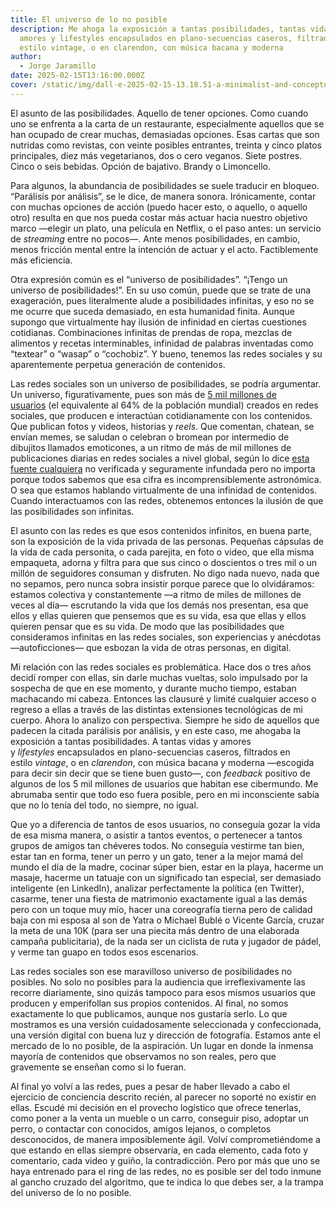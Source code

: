 ```yaml
---
title: El universo de lo no posible
description: Me ahoga la exposición a tantas posibilidades, tantas vidas y
  amores y lifestyles encapsulados en plano-secuencias caseros, filtrados en
  estilo vintage, o en clarendon, con música bacana y moderna
author:
  - Jorge Jaramillo
date: 2025-02-15T13:16:00.000Z
cover: /static/img/dall·e-2025-02-15-13.18.51-a-minimalist-and-conceptual-illustration-representing-the-idea-of-no-possibility.-a-simple-stark-visual-metaphor—perhaps-an-open-door-leading-to-a-.webp
---
```

El asunto de las posibilidades. Aquello de tener opciones. Como cuando uno se enfrenta a la carta de un restaurante, especialmente aquellos que se han ocupado de crear muchas, demasiadas opciones. Esas cartas que son nutridas como revistas, con veinte posibles entrantes, treinta y cinco platos principales, diez más vegetarianos, dos o cero veganos. Siete postres. Cinco o seis bebidas. Opción de bajativo. Brandy o Limoncello.

Para algunos, la abundancia de posibilidades se suele traducir en bloqueo. “Parálisis por análisis”, se le dice, de manera sonora. Irónicamente, contar con muchas opciones de acción (puedo hacer esto, o aquello, o aquello otro) resulta en que nos pueda costar más actuar hacia nuestro objetivo marco —elegir un plato, una película en Netflix, o el paso antes: un servicio de *streaming* entre no pocos—. Ante menos posibilidades, en cambio, menos fricción mental entre la intención de actuar y el acto. Factiblemente más eficiencia.

Otra expresión común es el “universo de posibilidades”. “¡Tengo un universo de posibilidades!”. En su uso común, puede que se trate de una exageración, pues literalmente alude a posibilidades infinitas, y eso no se me ocurre que suceda demasiado, en esta humanidad finita. Aunque supongo que virtualmente hay ilusión de infinidad en ciertas cuestiones cotidianas. Combinaciones infinitas de prendas de ropa, mezclas de alimentos y recetas interminables, infinidad de palabras inventadas como “textear” o “wasap” o “cochobiz”. Y bueno, tenemos las redes sociales y su aparentemente perpetua generación de contenidos.

Las redes sociales son un universo de posibilidades, se podría argumentar. Un universo, figurativamente, pues son más de [5 mil millones de usuarios](https://www.smartinsights.com/social-media-marketing/social-media-strategy/new-global-social-media-research/) (el equivalente al 64% de la población mundial) creados en redes sociales, que producen e interactúan cotidianamente con los contenidos. Que publican fotos y videos, historias y *reels*. Que comentan, chatean, se envían memes, se saludan o celebran o bromean por intermedio de dibujitos llamados emoticones, a un ritmo de más de mil millones de publicaciones diarias en redes sociales a nivel global, según lo dice [esta fuente cualquiera](https://neilpatel.com/blog/wasting-time-social-media/)[](https://neilpatel.com/blog/wasting-time-social-media/) no verificada y seguramente infundada pero no importa porque todos sabemos que esa cifra es incomprensiblemente astronómica. O sea que estamos hablando virtualmente de una infinidad de contenidos. Cuando interactuamos con las redes, obtenemos entonces la ilusión de que las posibilidades son infinitas.

El asunto con las redes es que esos contenidos infinitos, en buena parte, son la exposición de la vida privada de las personas. Pequeñas cápsulas de la vida de cada personita, o cada parejita, en foto o video, que ella misma empaqueta, adorna y filtra para que sus cinco o doscientos o tres mil o un millón de seguidores consuman y disfruten. No digo nada nuevo, nada que no sepamos, pero nunca sobra insistir porque parece que lo olvidáramos: estamos colectiva y constantemente —a ritmo de miles de millones de veces al día— escrutando la vida que los demás nos presentan, esa que ellos y ellas quieren que pensemos que es su vida, esa que ellas y ellos quieren pensar que es su vida. De modo que las posibilidades que consideramos infinitas en las redes sociales, son experiencias y anécdotas —autoficciones— que esbozan la vida de otras personas, en digital.

Mi relación con las redes sociales es problemática. Hace dos o tres años decidí romper con ellas, sin darle muchas vueltas, solo impulsado por la sospecha de que en ese momento, y durante mucho tiempo, estaban machacando mi cabeza. Entonces las clausuré y limité cualquier acceso o regreso a ellas a través de las distintas extensiones tecnológicas de mi cuerpo. Ahora lo analizo con perspectiva. Siempre he sido de aquellos que padecen la citada parálisis por análisis, y en este caso, me ahogaba la exposición a tantas posibilidades. A tantas vidas y amores y *lifestyles* encapsulados en plano-secuencias caseros, filtrados en estilo *vintage*, o en *clarendon*, con música bacana y moderna —escogida para decir sin decir que se tiene buen gusto—, con *feedback* positivo de algunos de los 5 mil millones de usuarios que habitan ese cibermundo. Me abrumaba sentir que todo eso fuera posible, pero en mi inconsciente sabía que no lo tenía del todo, no siempre, no igual.

Que yo a diferencia de tantos de esos usuarios, no conseguía gozar la vida de esa misma manera, o asistir a tantos eventos, o pertenecer a tantos grupos de amigos tan chéveres todos. No conseguía vestirme tan bien, estar tan en forma, tener un perro y un gato, tener a la mejor mamá del mundo el día de la madre, cocinar súper bien, estar en la playa, hacerme un masaje, hacerme un tatuaje con un significado tan especial, ser demasiado inteligente (en LinkedIn), analizar perfectamente la política (en Twitter), casarme, tener una fiesta de matrimonio exactamente igual a las demás pero con un toque muy mío, hacer una coreografía tierna pero de calidad baja con mi esposa al son de Yatra o Michael Bublé o Vicente García, cruzar la meta de una 10K (para ser una piecita más dentro de una elaborada campaña publicitaria), de la nada ser un ciclista de ruta y jugador de pádel, y verme tan guapo en todos esos escenarios.

Las redes sociales son ese maravilloso universo de posibilidades no posibles. No solo no posibles para la audiencia que irreflexivamente las recorre diariamente, sino quizás tampoco para esos mismos usuarios que producen y emperifollan sus propios contenidos. Al final, no somos exactamente lo que publicamos, aunque nos gustaría serlo. Lo que mostramos es una versión cuidadosamente seleccionada y confeccionada, una versión digital con buena luz y dirección de fotografía. Estamos ante el mercado de lo no posible, de la aspiración. Un lugar en donde la inmensa mayoría de contenidos que observamos no son reales, pero que gravemente se enseñan como si lo fueran. 

Al final yo volví a las redes, pues a pesar de haber llevado a cabo el ejercicio de conciencia descrito recién, al parecer no soporté no existir en ellas. Escudé mi decisión en el provecho logístico que ofrece tenerlas, como poner a la venta un mueble o un carro, conseguir piso, adoptar un perro, o contactar con conocidos, amigos lejanos, o completos desconocidos, de manera imposiblemente ágil. Volví comprometiéndome a que estando en ellas siempre observaría, en cada elemento, cada foto y comentario, cada video y guiño, la contradicción. Pero por más que uno se haya entrenado para el ring de las redes, no es posible ser del todo inmune al gancho cruzado del algoritmo, que te indica lo que debes ser, a la trampa del universo de lo no posible.
